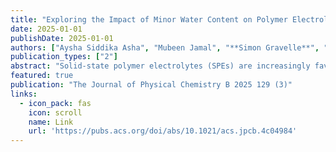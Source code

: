 ```yaml
---
title: "Exploring the Impact of Minor Water Content on Polymer Electrolytes with Molecular Dynamics"
date: 2025-01-01
publishDate: 2025-01-01
authors: ["Aysha Siddika Asha", "Mubeen Jamal", "**Simon Gravelle**", "Maricris L Mayes", "Caiwei Shen"]
publication_types: ["2"]
abstract: "Solid-state polymer electrolytes (SPEs) are increasingly favored over liquid electrolytes for emerging energy storage devices due to their safety features, enhanced stability, and multifunctionality. Minor solvents (such as water) are often introduced unintentionally or intentionally into SPEs. Although it can significantly affect SPEs’ electrochemical and mechanical properties, the fundamental role of such solvent content has rarely been studied. Here, we investigate the effects of minor water content on two representative SPEs through molecular dynamics simulations. Focusing on SPEs composed of different base polymers, namely, poly(ethylene oxide) (PEO) and poly(lactic acid) (PLA), and the same salt, lithium perchlorate (LiClO4), our simulations reveal that slight hydration facilitates an increase in ionic conductivity while preserving the mechanical integrity of the SPEs. Notably, these water contents appear to affect …"
featured: true
publication: "The Journal of Physical Chemistry B 2025 129 (3)"
links:
  - icon_pack: fas
    icon: scroll
    name: Link
    url: 'https://pubs.acs.org/doi/abs/10.1021/acs.jpcb.4c04984'
---
```

